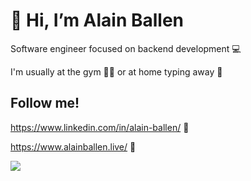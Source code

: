 # 👋 Hi, I’m Alain Ballen

Software engineer focused on backend development 💻

I'm usually at the gym 🏋️‍♂️ or at home typing away 🤖

## Follow me!

https://www.linkedin.com/in/alain-ballen/ 🤝

https://www.alainballen.live/ 💬

![](https://komarev.com/ghpvc/?username=BallenAlain&color=blueviolet)


<!---
BallenAlain/BallenAlain is a ✨ special ✨ repository because its `README.md` (this file) appears on your GitHub profile.
You can click the Preview link to take a look at your changes.
--->
